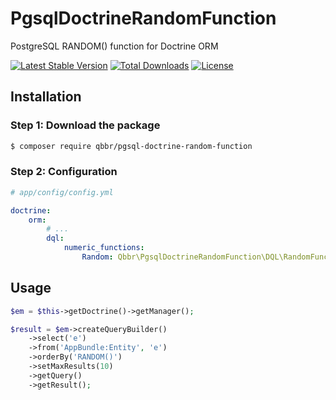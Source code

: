 # PgsqlDoctrineRandomFunction

PostgreSQL RANDOM() function for Doctrine ORM

[![Latest Stable Version](https://poser.pugx.org/qbbr/pgsql-doctrine-random-function/v/stable)](https://packagist.org/packages/qbbr/pgsql-doctrine-random-function)
[![Total Downloads](https://poser.pugx.org/qbbr/pgsql-doctrine-random-function/downloads)](https://packagist.org/packages/qbbr/pgsql-doctrine-random-function)
[![License](https://poser.pugx.org/qbbr/pgsql-doctrine-random-function/license)](https://packagist.org/packages/qbbr/pgsql-doctrine-random-function)

## Installation

### Step 1: Download the package

```bash
$ composer require qbbr/pgsql-doctrine-random-function
```

### Step 2: Configuration

```yaml
# app/config/config.yml

doctrine:
    orm:
        # ...
        dql:
            numeric_functions:
                Random: Qbbr\PgsqlDoctrineRandomFunction\DQL\RandomFunction
```

## Usage

```php
$em = $this->getDoctrine()->getManager();

$result = $em->createQueryBuilder()
    ->select('e')
    ->from('AppBundle:Entity', 'e')
    ->orderBy('RANDOM()')
    ->setMaxResults(10)
    ->getQuery()
    ->getResult();
```
